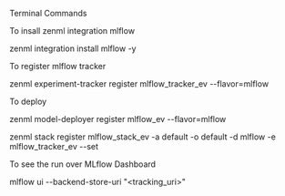 Terminal Commands

To insall zenml integration mlflow

zenml integration install mlflow -y

To register mlflow tracker

zenml experiment-tracker register mlflow_tracker_ev --flavor=mlflow

To deploy

zenml model-deployer register mlflow_ev --flavor=mlflow

zenml stack register mlflow_stack_ev -a default -o default -d mlflow -e mlflow_tracker_ev --set

To see the run over MLflow Dashboard

mlflow ui --backend-store-uri "<tracking_uri>"
